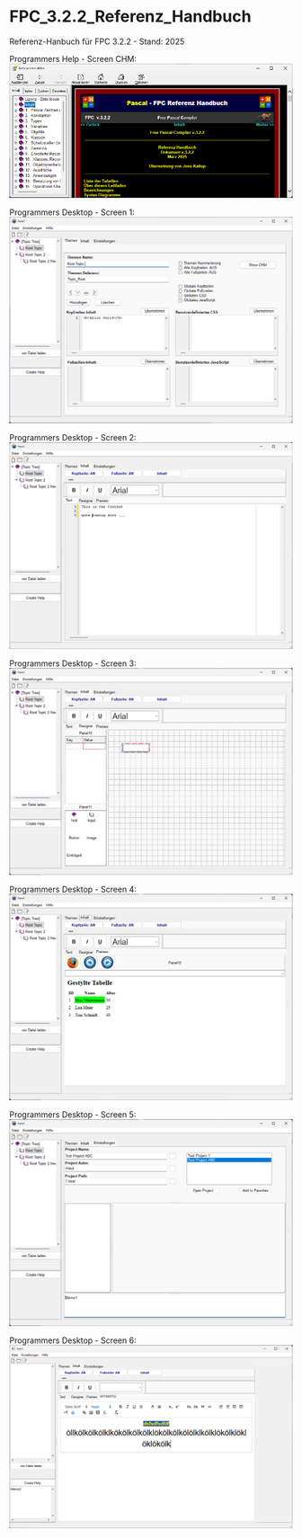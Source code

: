 # FPC_3.2.2_Referenz_Handbuch
 Referenz-Hanbuch für FPC 3.2.2 - Stand: 2025

Programmers Help - Screen CHM:
![Preview](img/help.png)

Programmers Desktop - Screen 1:
![Preview](img/screen000.png)

Programmers Desktop - Screen 2:
![Preview](img/screen001.png)

Programmers Desktop - Screen 3:
![Preview](img/screen002.png)

Programmers Desktop - Screen 4:
![Preview](img/screen003.png)

Programmers Desktop - Screen 5:
![Preview](img/screen004.png)

Programmers Desktop - Screen 6:
![Preview](img/screen005.png)
